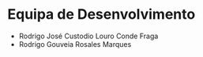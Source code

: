# Equipa de Desenvolvimento

- Rodrigo José Custodio Louro Conde Fraga
- Rodrigo Gouveia Rosales Marques